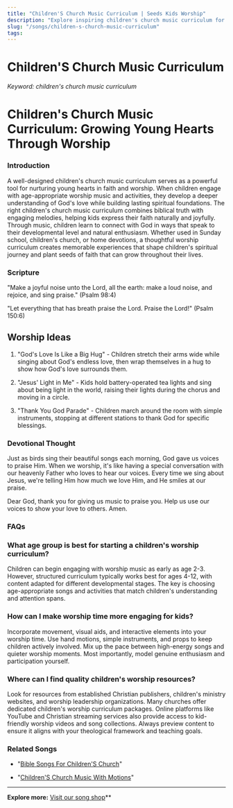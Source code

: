 ```yaml
---
title: "Children'S Church Music Curriculum | Seeds Kids Worship"
description: "Explore inspiring children's church music curriculum for children's worship and faith development. Biblical music resources for families and ministry."
slug: "/songs/children-s-church-music-curriculum"
tags:
---
```


# Children'S Church Music Curriculum

_Keyword: children's church music curriculum_

# Children's Church Music Curriculum: Growing Young Hearts Through Worship

### Introduction
A well-designed children's church music curriculum serves as a powerful tool for nurturing young hearts in faith and worship. When children engage with age-appropriate worship music and activities, they develop a deeper understanding of God's love while building lasting spiritual foundations. The right children's church music curriculum combines biblical truth with engaging melodies, helping kids express their faith naturally and joyfully. Through music, children learn to connect with God in ways that speak to their developmental level and natural enthusiasm. Whether used in Sunday school, children's church, or home devotions, a thoughtful worship curriculum creates memorable experiences that shape children's spiritual journey and plant seeds of faith that can grow throughout their lives.

### Scripture
"Make a joyful noise unto the Lord, all the earth: make a loud noise, and rejoice, and sing praise." (Psalm 98:4)

"Let everything that has breath praise the Lord. Praise the Lord!" (Psalm 150:6)

## Worship Ideas
1. "God's Love Is Like a Big Hug" - Children stretch their arms wide while singing about God's endless love, then wrap themselves in a hug to show how God's love surrounds them.

2. "Jesus' Light in Me" - Kids hold battery-operated tea lights and sing about being light in the world, raising their lights during the chorus and moving in a circle.

3. "Thank You God Parade" - Children march around the room with simple instruments, stopping at different stations to thank God for specific blessings.

### Devotional Thought
Just as birds sing their beautiful songs each morning, God gave us voices to praise Him. When we worship, it's like having a special conversation with our heavenly Father who loves to hear our voices. Every time we sing about Jesus, we're telling Him how much we love Him, and He smiles at our praise.

Dear God, thank you for giving us music to praise you. Help us use our voices to show your love to others. Amen.

### FAQs

### What age group is best for starting a children's worship curriculum?
Children can begin engaging with worship music as early as age 2-3. However, structured curriculum typically works best for ages 4-12, with content adapted for different developmental stages. The key is choosing age-appropriate songs and activities that match children's understanding and attention spans.

### How can I make worship time more engaging for kids?
Incorporate movement, visual aids, and interactive elements into your worship time. Use hand motions, simple instruments, and props to keep children actively involved. Mix up the pace between high-energy songs and quieter worship moments. Most importantly, model genuine enthusiasm and participation yourself.

### Where can I find quality children's worship resources?
Look for resources from established Christian publishers, children's ministry websites, and worship leadership organizations. Many churches offer dedicated children's worship curriculum packages. Online platforms like YouTube and Christian streaming services also provide access to kid-friendly worship videos and song collections. Always preview content to ensure it aligns with your theological framework and teaching goals.

### Related Songs

- "[Bible Songs For Children'S Church](/songs/bible-songs-for-children-s-church/)"

- "[Children'S Church Music With Motions](/songs/children-s-church-music-with-motions/)"

---

**Explore more:** [Visit our song shop](https://seedskidsworship.com/shop)**

<!-- Schema Markup -->
<script type="application/ld+json">
{
  "@context": "https://schema.org",
  "@type": "MusicRecording",
  "name": "Children'S Church Music Curriculum",
  "byArtist": {
    "@type": "MusicGroup",
    "name": "Seeds Kids Worship"
  },
  "isFamilyFriendly": true,
  "url": "https://seedskidsworship.com/songs/children-s-church-music-curriculum/"
}
</script>